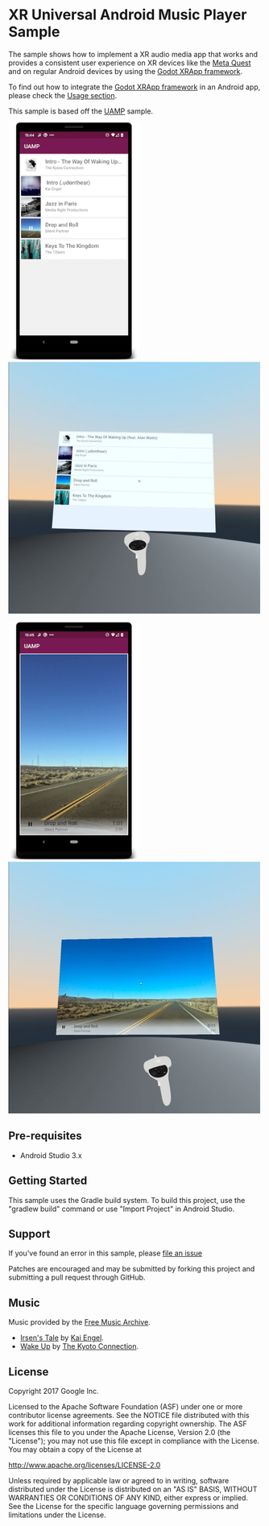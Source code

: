 XR Universal Android Music Player Sample
========================================
The sample shows how to implement a XR audio media app that works and provides a 
consistent user experience on XR devices like the [Meta Quest](https://en.wikipedia.org/wiki/Oculus_Quest) 
and on regular Android devices by using the [Godot XRApp framework](https://github.com/m4gr3d/GAST/tree/master/core/src/xrapp). 

To find out how to integrate the [Godot XRApp framework](https://github.com/m4gr3d/GAST/tree/master/core/src/xrapp)
in an Android app, please check the [Usage section](https://github.com/m4gr3d/GAST/tree/master/core/src/xrapp#usage).

This sample is based off the [UAMP](https://github.com/android/uamp) sample.

![Screenshot showing XRUAMP's phone UI for browsing albums and songs](docs/images/1-browse-albums-screenshot.png "Browse albums screenshot")
![Screenshot showing XRUAMP's VR UI for browsing albums and songs](docs/images/3-quest-browse-albums-screenshot.jpg "Browse albums VR screenshot")

![Screenshot showing XRUAMP's phone UI for playing a song](docs/images/2-play-song-screenshot.png "Play song screenshot")
![Screenshot showing XRUAMP's VR UI for playing a song](docs/images/4-quest-play-song-screenshot.jpg "Play song VR screenshot")

Pre-requisites
--------------

- Android Studio 3.x

Getting Started
---------------

This sample uses the Gradle build system. To build this project, use the
"gradlew build" command or use "Import Project" in Android Studio.

Support
-------

If you've found an error in this sample, please
[file an issue](https://github.com/m4gr3d/xruamp/issues)

Patches are encouraged and may be submitted by forking this project and
submitting a pull request through GitHub.

Music
-----

Music provided by the [Free Music Archive](http://freemusicarchive.org/).

- [Irsen's Tale](http://freemusicarchive.org/music/Kai_Engel/Irsens_Tale/) by
[Kai Engel](http://freemusicarchive.org/music/Kai_Engel/).
- [Wake Up](http://freemusicarchive.org/music/The_Kyoto_Connection/Wake_Up_1957/) by
[The Kyoto Connection](http://freemusicarchive.org/music/The_Kyoto_Connection/).

License
-------

Copyright 2017 Google Inc.

Licensed to the Apache Software Foundation (ASF) under one or more contributor
license agreements.  See the NOTICE file distributed with this work for
additional information regarding copyright ownership.  The ASF licenses this
file to you under the Apache License, Version 2.0 (the "License"); you may not
use this file except in compliance with the License.  You may obtain a copy of
the License at

  http://www.apache.org/licenses/LICENSE-2.0

Unless required by applicable law or agreed to in writing, software
distributed under the License is distributed on an "AS IS" BASIS, WITHOUT
WARRANTIES OR CONDITIONS OF ANY KIND, either express or implied.  See the
License for the specific language governing permissions and limitations under
the License.
